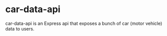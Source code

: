 # car-data-api
car-data-api is an Express api that exposes a bunch of car (motor vehicle) data to users.
